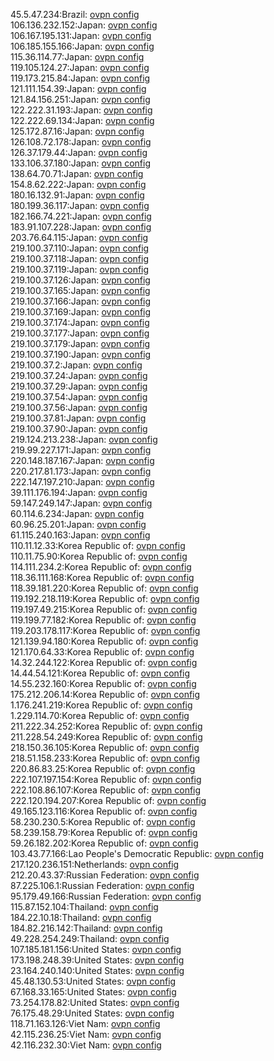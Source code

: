 45.5.47.234:Brazil: [ovpn config](vpn/45_5_47_234.ovpn)  
106.136.232.152:Japan: [ovpn config](vpn/106_136_232_152.ovpn)  
106.167.195.131:Japan: [ovpn config](vpn/106_167_195_131.ovpn)  
106.185.155.166:Japan: [ovpn config](vpn/106_185_155_166.ovpn)  
115.36.114.77:Japan: [ovpn config](vpn/115_36_114_77.ovpn)  
119.105.124.27:Japan: [ovpn config](vpn/119_105_124_27.ovpn)  
119.173.215.84:Japan: [ovpn config](vpn/119_173_215_84.ovpn)  
121.111.154.39:Japan: [ovpn config](vpn/121_111_154_39.ovpn)  
121.84.156.251:Japan: [ovpn config](vpn/121_84_156_251.ovpn)  
122.222.31.193:Japan: [ovpn config](vpn/122_222_31_193.ovpn)  
122.222.69.134:Japan: [ovpn config](vpn/122_222_69_134.ovpn)  
125.172.87.16:Japan: [ovpn config](vpn/125_172_87_16.ovpn)  
126.108.72.178:Japan: [ovpn config](vpn/126_108_72_178.ovpn)  
126.37.179.44:Japan: [ovpn config](vpn/126_37_179_44.ovpn)  
133.106.37.180:Japan: [ovpn config](vpn/133_106_37_180.ovpn)  
138.64.70.71:Japan: [ovpn config](vpn/138_64_70_71.ovpn)  
154.8.62.222:Japan: [ovpn config](vpn/154_8_62_222.ovpn)  
180.16.132.91:Japan: [ovpn config](vpn/180_16_132_91.ovpn)  
180.199.36.117:Japan: [ovpn config](vpn/180_199_36_117.ovpn)  
182.166.74.221:Japan: [ovpn config](vpn/182_166_74_221.ovpn)  
183.91.107.228:Japan: [ovpn config](vpn/183_91_107_228.ovpn)  
203.76.64.115:Japan: [ovpn config](vpn/203_76_64_115.ovpn)  
219.100.37.110:Japan: [ovpn config](vpn/219_100_37_110.ovpn)  
219.100.37.118:Japan: [ovpn config](vpn/219_100_37_118.ovpn)  
219.100.37.119:Japan: [ovpn config](vpn/219_100_37_119.ovpn)  
219.100.37.126:Japan: [ovpn config](vpn/219_100_37_126.ovpn)  
219.100.37.165:Japan: [ovpn config](vpn/219_100_37_165.ovpn)  
219.100.37.166:Japan: [ovpn config](vpn/219_100_37_166.ovpn)  
219.100.37.169:Japan: [ovpn config](vpn/219_100_37_169.ovpn)  
219.100.37.174:Japan: [ovpn config](vpn/219_100_37_174.ovpn)  
219.100.37.177:Japan: [ovpn config](vpn/219_100_37_177.ovpn)  
219.100.37.179:Japan: [ovpn config](vpn/219_100_37_179.ovpn)  
219.100.37.190:Japan: [ovpn config](vpn/219_100_37_190.ovpn)  
219.100.37.2:Japan: [ovpn config](vpn/219_100_37_2.ovpn)  
219.100.37.24:Japan: [ovpn config](vpn/219_100_37_24.ovpn)  
219.100.37.29:Japan: [ovpn config](vpn/219_100_37_29.ovpn)  
219.100.37.54:Japan: [ovpn config](vpn/219_100_37_54.ovpn)  
219.100.37.56:Japan: [ovpn config](vpn/219_100_37_56.ovpn)  
219.100.37.81:Japan: [ovpn config](vpn/219_100_37_81.ovpn)  
219.100.37.90:Japan: [ovpn config](vpn/219_100_37_90.ovpn)  
219.124.213.238:Japan: [ovpn config](vpn/219_124_213_238.ovpn)  
219.99.227.171:Japan: [ovpn config](vpn/219_99_227_171.ovpn)  
220.148.187.167:Japan: [ovpn config](vpn/220_148_187_167.ovpn)  
220.217.81.173:Japan: [ovpn config](vpn/220_217_81_173.ovpn)  
222.147.197.210:Japan: [ovpn config](vpn/222_147_197_210.ovpn)  
39.111.176.194:Japan: [ovpn config](vpn/39_111_176_194.ovpn)  
59.147.249.147:Japan: [ovpn config](vpn/59_147_249_147.ovpn)  
60.114.6.234:Japan: [ovpn config](vpn/60_114_6_234.ovpn)  
60.96.25.201:Japan: [ovpn config](vpn/60_96_25_201.ovpn)  
61.115.240.163:Japan: [ovpn config](vpn/61_115_240_163.ovpn)  
110.11.12.33:Korea Republic of: [ovpn config](vpn/110_11_12_33.ovpn)  
110.11.75.90:Korea Republic of: [ovpn config](vpn/110_11_75_90.ovpn)  
114.111.234.2:Korea Republic of: [ovpn config](vpn/114_111_234_2.ovpn)  
118.36.111.168:Korea Republic of: [ovpn config](vpn/118_36_111_168.ovpn)  
118.39.181.220:Korea Republic of: [ovpn config](vpn/118_39_181_220.ovpn)  
119.192.218.119:Korea Republic of: [ovpn config](vpn/119_192_218_119.ovpn)  
119.197.49.215:Korea Republic of: [ovpn config](vpn/119_197_49_215.ovpn)  
119.199.77.182:Korea Republic of: [ovpn config](vpn/119_199_77_182.ovpn)  
119.203.178.117:Korea Republic of: [ovpn config](vpn/119_203_178_117.ovpn)  
121.139.94.180:Korea Republic of: [ovpn config](vpn/121_139_94_180.ovpn)  
121.170.64.33:Korea Republic of: [ovpn config](vpn/121_170_64_33.ovpn)  
14.32.244.122:Korea Republic of: [ovpn config](vpn/14_32_244_122.ovpn)  
14.44.54.121:Korea Republic of: [ovpn config](vpn/14_44_54_121.ovpn)  
14.55.232.160:Korea Republic of: [ovpn config](vpn/14_55_232_160.ovpn)  
175.212.206.14:Korea Republic of: [ovpn config](vpn/175_212_206_14.ovpn)  
1.176.241.219:Korea Republic of: [ovpn config](vpn/1_176_241_219.ovpn)  
1.229.114.70:Korea Republic of: [ovpn config](vpn/1_229_114_70.ovpn)  
211.222.34.252:Korea Republic of: [ovpn config](vpn/211_222_34_252.ovpn)  
211.228.54.249:Korea Republic of: [ovpn config](vpn/211_228_54_249.ovpn)  
218.150.36.105:Korea Republic of: [ovpn config](vpn/218_150_36_105.ovpn)  
218.51.158.233:Korea Republic of: [ovpn config](vpn/218_51_158_233.ovpn)  
220.86.83.25:Korea Republic of: [ovpn config](vpn/220_86_83_25.ovpn)  
222.107.197.154:Korea Republic of: [ovpn config](vpn/222_107_197_154.ovpn)  
222.108.86.107:Korea Republic of: [ovpn config](vpn/222_108_86_107.ovpn)  
222.120.194.207:Korea Republic of: [ovpn config](vpn/222_120_194_207.ovpn)  
49.165.123.116:Korea Republic of: [ovpn config](vpn/49_165_123_116.ovpn)  
58.230.230.5:Korea Republic of: [ovpn config](vpn/58_230_230_5.ovpn)  
58.239.158.79:Korea Republic of: [ovpn config](vpn/58_239_158_79.ovpn)  
59.26.182.202:Korea Republic of: [ovpn config](vpn/59_26_182_202.ovpn)  
103.43.77.166:Lao People's Democratic Republic: [ovpn config](vpn/103_43_77_166.ovpn)  
217.120.236.151:Netherlands: [ovpn config](vpn/217_120_236_151.ovpn)  
212.20.43.37:Russian Federation: [ovpn config](vpn/212_20_43_37.ovpn)  
87.225.106.1:Russian Federation: [ovpn config](vpn/87_225_106_1.ovpn)  
95.179.49.166:Russian Federation: [ovpn config](vpn/95_179_49_166.ovpn)  
115.87.152.104:Thailand: [ovpn config](vpn/115_87_152_104.ovpn)  
184.22.10.18:Thailand: [ovpn config](vpn/184_22_10_18.ovpn)  
184.82.216.142:Thailand: [ovpn config](vpn/184_82_216_142.ovpn)  
49.228.254.249:Thailand: [ovpn config](vpn/49_228_254_249.ovpn)  
107.185.181.156:United States: [ovpn config](vpn/107_185_181_156.ovpn)  
173.198.248.39:United States: [ovpn config](vpn/173_198_248_39.ovpn)  
23.164.240.140:United States: [ovpn config](vpn/23_164_240_140.ovpn)  
45.48.130.53:United States: [ovpn config](vpn/45_48_130_53.ovpn)  
67.168.33.165:United States: [ovpn config](vpn/67_168_33_165.ovpn)  
73.254.178.82:United States: [ovpn config](vpn/73_254_178_82.ovpn)  
76.175.48.29:United States: [ovpn config](vpn/76_175_48_29.ovpn)  
118.71.163.126:Viet Nam: [ovpn config](vpn/118_71_163_126.ovpn)  
42.115.236.25:Viet Nam: [ovpn config](vpn/42_115_236_25.ovpn)  
42.116.232.30:Viet Nam: [ovpn config](vpn/42_116_232_30.ovpn)  
